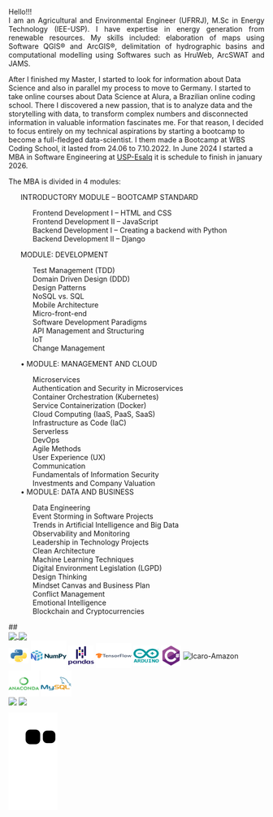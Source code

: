 <p align="justify" font="Arial">
Hello!!! </br>
  I am an Agricultural and Environmental Engineer (UFRRJ), M.Sc in Energy Technology (IEE-USP). I have expertise in energy generation from renewable resources. My skills included: elaboration of maps using Software QGIS® and ArcGIS®, delimitation of hydrographic basins and computational modelling using Softwares such as HruWeb, ArcSWAT and JAMS.</br>
<p font-family:"Arial" font-size: 2em;  >
After I finished my Master, I started to look for information about Data Science and also in parallel my process to move to Germany. I started to take online courses about Data Science at Alura, a Brazilian online coding school. There I discovered a new passion, that is to analyze data and the storytelling with data, to transform complex numbers and disconnected information in valuable information fascinates me. For that reason, I decided to focus entirely on my technical aspirations by starting a bootcamp to become a full-fledged data-scientist. I them made a Bootcamp at WBS Coding School, it lasted from 24.06 to 7.10.2022.  
In June 2024 I started a MBA in Software Engineering at <a href="https://mbauspesalq.com/cursos/mba-em-engenharia-de-software">USP-Esalq</a> it is schedule to finish in january 2026. </p>
  
 <section>
  The MBA is divided in 4 modules:
  
<ul style="list-style-type:disc">
INTRODUCTORY MODULE – BOOTCAMP STANDARD
  <ul style="list-style-type:none">
    <li>Frontend Development I – HTML and CSS</li>
    <li>Frontend Development II – JavaScript</li>
    <li>Backend Development I – Creating a backend with Python</li>
    <li>Backend Development II – Django</li>
  </ul>
  
MODULE: DEVELOPMENT

  <ul style="list-style-type:none">
     <li>Test Management (TDD)</li>
     <li>Domain Driven Design (DDD)</li>
     <li>Design Patterns</li>
     <li>NoSQL vs. SQL</li>
     <li>Mobile Architecture</li>
     <li>Micro-front-end</li>
     <li>Software Development Paradigms</li>
     <li>API Management and Structuring</li>
     <li>IoT</li>
     <li>Change Management</li>
  </ul>
  
• MODULE: MANAGEMENT AND CLOUD
  <ul style="list-style-type:none">
      <li>Microservices</li>
      <li>Authentication and Security in Microservices</li>
      <li>Container Orchestration (Kubernetes)</li>
      <li>Service Containerization (Docker)</li>
      <li>Cloud Computing (IaaS, PaaS, SaaS)</li>
      <li>Infrastructure as Code (IaC)</li>
      <li>Serverless</li>
      <li>DevOps</li>
      <li>Agile Methods</li>
      <li>User Experience (UX)</li>
      <li>Communication</li>
      <li>Fundamentals of Information Security</li>
      <li>Investments and Company Valuation</li>
  </ul>
• MODULE: DATA AND BUSINESS
  <ul style="list-style-type:none">
      <li>Data Engineering</li>
      <li>Event Storming in Software Projects</li>
      <li>Trends in Artificial Intelligence and Big Data</li>
      <li>Observability and Monitoring</li>
      <li>Leadership in Technology Projects</li>
      <li>Clean Architecture</li>
      <li>Machine Learning Techniques</li>
      <li>Digital Environment Legislation (LGPD)</li>
      <li>Design Thinking</li>
      <li>Mindset Canvas and Business Plan</li>
      <li>Conflict Management</li>
      <li>Emotional Intelligence</li>
      <li>Blockchain and Cryptocurrencies</li>
    </ul>
</ul>
</section>
##
<div style="display: inline_block">
<a href="https://github.com/icaromisquita/github-readme-stats">
  <img align="center" height="180em" src="https://github-readme-stats.vercel.app/api?username=icaromisquita&count_private=true&show_icons=true&theme=dark"" />
</a>
<a href="https://github.com/icaromisquita/github-readme-stats">
  <img align="center" height="180em" src="https://github-readme-stats.vercel.app/api/top-langs/?username=icaromisquita" />
</a>
</div>  
<div style="display: inline_block">                            
  <img align="center" alt="Icaro-Python" height="30" width="40" src="https://raw.githubusercontent.com/devicons/devicon/master/icons/python/python-original.svg">
  <img align="center" alt="Icaro-Numpy" height="60" width="70" src="https://raw.githubusercontent.com/devicons/devicon/master/icons/numpy/numpy-original-wordmark.svg">
  <img align="center" alt="Icaro-Pandas" height="40" width="50" src="https://raw.githubusercontent.com/devicons/devicon/master/icons/pandas/pandas-original-wordmark.svg">
  <img align="center" alt="Icaro-TensorFlow" height="50" width="70" src="https://raw.githubusercontent.com/devicons/devicon/master/icons/tensorflow/tensorflow-original-wordmark.svg">
  <img align="center" alt="Icaro-Arduino" height="40" width="50" src="https://raw.githubusercontent.com/devicons/devicon/master/icons/arduino/arduino-original-wordmark.svg">
  <img align="center" alt="Icaro-C" height="40" width="40" src="https://raw.githubusercontent.com/devicons/devicon/master/icons/csharp/csharp-original.svg">
  <img align="center" alt="Icaro-Amazon" height="60" width="70" src="https://cdn.jsdelivr.net/gh/devicons/devicon/icons/amazonwebservices/amazonwebservices-plain-wordmark.svg">
  <img align="center" alt="Icaro-Anaconda" height="50" width="60" src="https://raw.githubusercontent.com/devicons/devicon/master/icons/anaconda/anaconda-original-wordmark.svg">
  <img align="center" alt="Icaro-MySQL" height="50" width="60" src="https://raw.githubusercontent.com/devicons/devicon/master/icons/mysql/mysql-original-wordmark.svg">
</div>
<div>  
  <a href="mailto:icaromisquita@gmail.com"> <img align="center" src="https://img.shields.io/badge/Gmail-D14836?style=for-the-badge&logo=gmail&logoColor=white" target= "_blank"></a>
  <a href="https://www.linkedin.com/in/icaro-da-silva-misquita" target="_blank"> <img align="center" src="https://img.shields.io/badge/LinkedIn-0077B5?style=for-the-badge&logo=linkedin&logoColor=white" ></a>
</div> 

![snake gif](https://github.com/icaromisquita/icaromisquita/blob/output/github-contribution-grid-snake.svg)
